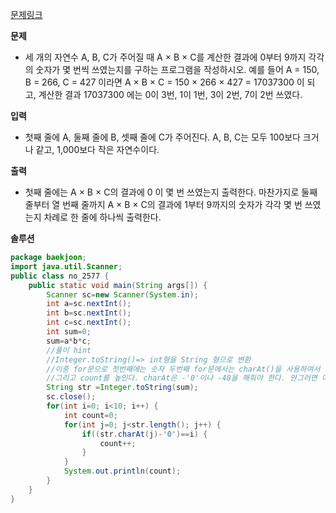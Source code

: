 [문제링크](https://www.acmicpc.net/problem/2577)

**문제**
- 세 개의 자연수 A, B, C가 주어질 때 A × B × C를 계산한 결과에 0부터 9까지 각각의 숫자가 몇 번씩 쓰였는지를 구하는 프로그램을 작성하시오.
예를 들어 A = 150, B = 266, C = 427 이라면 A × B × C = 150 × 266 × 427 = 17037300 이 되고, 계산한 결과 17037300 에는 0이 3번, 1이 1번, 3이 2번, 7이 2번 쓰였다.

**입력**
- 첫째 줄에 A, 둘째 줄에 B, 셋째 줄에 C가 주어진다. A, B, C는 모두 100보다 크거나 같고, 1,000보다 작은 자연수이다.

**출력**
- 첫째 줄에는 A × B × C의 결과에 0 이 몇 번 쓰였는지 출력한다. 마찬가지로 둘째 줄부터 열 번째 줄까지 A × B × C의 결과에 1부터 9까지의 숫자가 각각 몇 번 쓰였는지 차례로 한 줄에 하나씩 출력한다.

**솔루션**

```java
package baekjoon;
import java.util.Scanner;
public class no_2577 {
	public static void main(String args[]) {
		Scanner sc=new Scanner(System.in);
		int a=sc.nextInt();
		int b=sc.nextInt();
		int c=sc.nextInt();
		int sum=0;
		sum=a*b*c;
		//풀이 hint
		//Integer.toString()=> int형을 String 형으로 변환
		//이중 for문으로 첫번째에는 숫자 두번째 for문에서는 charAt()을 사용하여서 비교
		//그리고 count를 높인다. charAt은 -'0'이나 -48을 해줘야 한다. 안그러면 아스키 코드 문자 나온다.
		String str =Integer.toString(sum);
		sc.close();
		for(int i=0; i<10; i++) {
			int count=0;
			for(int j=0; j<str.length(); j++) {
				if((str.charAt(j)-'0')==i) {
					count++;
				}
			}
			System.out.println(count);
		}
	}
}
```
